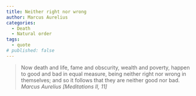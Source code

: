 ```yaml
---
title: Neither right nor wrong
author: Marcus Aurelius
categories:
  - Death
  - Natural order
tags:
  - quote
# published: false
---
```


> Now death and life, fame and obscurity, wealth and poverty, happen to good and bad in equal measure, being neither right nor wrong in themselves; and so it follows that they are neither good nor bad.
> <cite>Marcus Aurelius [Meditations II, 11]</cite>